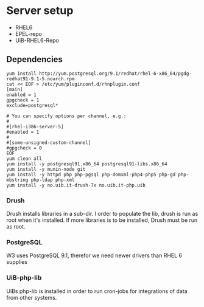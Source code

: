 # Server setup

* RHEL6
 * EPEL-repo
 * UiB-RHEL6-Repo

## Dependencies

	yum install http://yum.postgresql.org/9.1/redhat/rhel-6-x86_64/pgdg-redhat91-9.1-5.noarch.rpm
	cat << EOF > /etc/yum/pluginconf.d/rhnplugin.conf 
	[main]
	enabled = 1
	gpgcheck = 1
	exclude=postgresql*
	
	# You can specify options per channel, e.g.:
	#
	#[rhel-i386-server-5]
	#enabled = 1
	#
	#[some-unsigned-custom-channel]
	#gpgcheck = 0
	EOF
	yum clean all
	yum install -y postgresql91.x86_64 postgresql91-libs.x86_64
	yum install -y munin-node git
	yum install -y httpd php php-pgsql php-domxml-php4-php5 php-gd php-mbstring php-ldap php-xml
	yum install -y no.uib.it-drush-7x no.uib.it-php.uib

### Drush

Drush installs libraries in a sub-dir. I order to populate the lib, drush is run as root when it's installed. If more libraries is to be installed, Drush must be run as root.

### PostgreSQL

W3 uses PostgreSQL 9.1, therefor we need newer drivers than RHEL 6 supplies

### UiB-php-lib

UiBs php-lib is installed in order to run cron-jobs for integrations of data from other systems.
